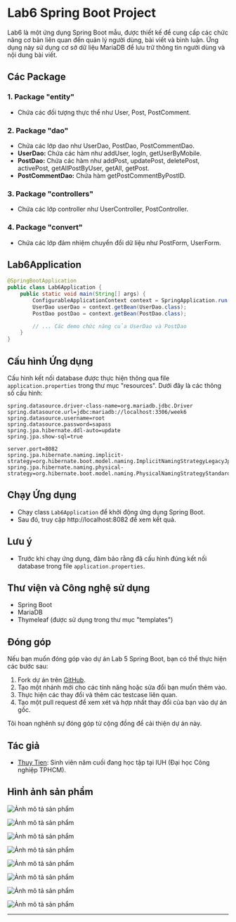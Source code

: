 # Lab6 Spring Boot Project

Lab6 là một ứng dụng Spring Boot mẫu, được thiết kế để cung cấp các chức năng cơ bản liên quan đến quản lý người dùng, bài viết và bình luận. Ứng dụng này sử dụng cơ sở dữ liệu MariaDB để lưu trữ thông tin người dùng và nội dung bài viết.

## Các Package

### 1. Package "entity"
   - Chứa các đối tượng thực thể như User, Post, PostComment.

### 2. Package "dao"
   - Chứa các lớp dao như UserDao, PostDao, PostCommentDao.
   - **UserDao:** Chứa các hàm như addUser, logIn, getUserByMobile.
   - **PostDao:** Chứa các hàm như addPost, updatePost, deletePost, activePost, getAllPostByUser, getAll, getPost.
   - **PostCommentDao:** Chứa hàm getPostCommentByPostID.

### 3. Package "controllers"
   - Chứa các lớp controller như UserController, PostController.

### 4. Package "convert"
   - Chứa các lớp đảm nhiệm chuyển đổi dữ liệu như PostForm, UserForm.

## Lab6Application

```java
@SpringBootApplication
public class Lab6Application {
    public static void main(String[] args) {
        ConfigurableApplicationContext context = SpringApplication.run(Lab6Application.class, args);
        UserDao userDao = context.getBean(UserDao.class);
        PostDao postDao = context.getBean(PostDao.class);

        // ... Các demo chức năng của UserDao và PostDao
    }
}
```

## Cấu hình Ứng dụng

Cấu hình kết nối database được thực hiện thông qua file `application.properties` trong thư mục "resources". Dưới đây là các thông số cấu hình:

```properties
spring.datasource.driver-class-name=org.mariadb.jdbc.Driver
spring.datasource.url=jdbc:mariadb://localhost:3306/week6
spring.datasource.username=root
spring.datasource.password=sapass
spring.jpa.hibernate.ddl-auto=update
spring.jpa.show-sql=true

server.port=8082
spring.jpa.hibernate.naming.implicit-strategy=org.hibernate.boot.model.naming.ImplicitNamingStrategyLegacyJpaImpl
spring.jpa.hibernate.naming.physical-strategy=org.hibernate.boot.model.naming.PhysicalNamingStrategyStandardImpl
```

## Chạy Ứng dụng

- Chạy class `Lab6Application` để khởi động ứng dụng Spring Boot. 
- Sau đó, truy cập http://localhost:8082 để xem kết quả.

## Lưu ý

- Trước khi chạy ứng dụng, đảm bảo rằng đã cấu hình đúng kết nối database trong file `application.properties`.

## Thư viện và Công nghệ sử dụng

- Spring Boot
- MariaDB
- Thymeleaf (được sử dụng trong thư mục "templates")

## Đóng góp

Nếu bạn muốn đóng góp vào dự án Lab 5 Spring Boot, bạn có thể thực hiện các bước sau:

1. Fork dự án trên [GitHub](https://github.com/ThuyTien2111/www_lab6).
2. Tạo một nhánh mới cho các tính năng hoặc sửa đổi bạn muốn thêm vào.
3. Thực hiện các thay đổi và thêm các testcase liên quan.
4. Tạo một pull request để xem xét và hợp nhất thay đổi của bạn vào dự án gốc.

Tôi hoan nghênh sự đóng góp từ cộng đồng để cải thiện dự án này.

## Tác giả

- [Thuy Tien](https://github.com/ThuyTien2111): Sinh viên năm cuối đang học tập tại IUH (Đại học Công nghiệp TPHCM).

## Hình ảnh sản phẩm

![Ảnh mô tả sản phẩm](https://i.imgur.com/rGLZIgi.png)

![Ảnh mô tả sản phẩm](https://i.imgur.com/wtzOXPc.png)

![Ảnh mô tả sản phẩm](https://i.imgur.com/3ljBjh3.png)

![Ảnh mô tả sản phẩm](https://i.imgur.com/m7vLMM8.png)

![Ảnh mô tả sản phẩm](https://i.imgur.com/NBFWYc0.png)

![Ảnh mô tả sản phẩm](https://i.imgur.com/DyEppoD.png)

![Ảnh mô tả sản phẩm](https://i.imgur.com/fEuXcbY.png)

![Ảnh mô tả sản phẩm](https://i.imgur.com/Yx199cA.png)




---
